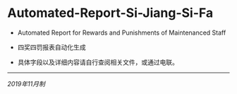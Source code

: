 # Automated-Report-Si-Jiang-Si-Fa

- Automated Report for Rewards and Punishments of Maintenanced Staff  

- 四奖四罚报表自动化生成  

- 具体字段以及详细内容请自行查阅相关文件，或通过电联。

---

_2019年11月制_
